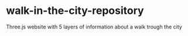# walk-in-the-city-repository
Three.js website with 5 layers of information about a walk trough the city
